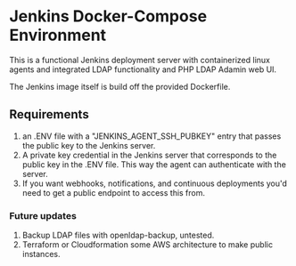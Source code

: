 # Jenkins Docker-Compose Environment
This is a functional Jenkins deployment server with containerized linux agents and integrated LDAP functionality and PHP LDAP Adamin web UI.

The Jenkins image itself is build off the provided Dockerfile.

## Requirements
1. an .ENV file with a "JENKINS_AGENT_SSH_PUBKEY" entry that passes the public key to the Jenkins server.
2. A private key credential in the Jenkins server that corresponds to the public key in the .ENV file. This way the agent can authenticate with the server.
3. If you want webhooks, notifications, and continuous deployments you'd need to get a public endpoint to access this from.

### Future updates
1. Backup LDAP files with openldap-backup, untested.
2. Terraform or Cloudformation some AWS architecture to make public instances.

